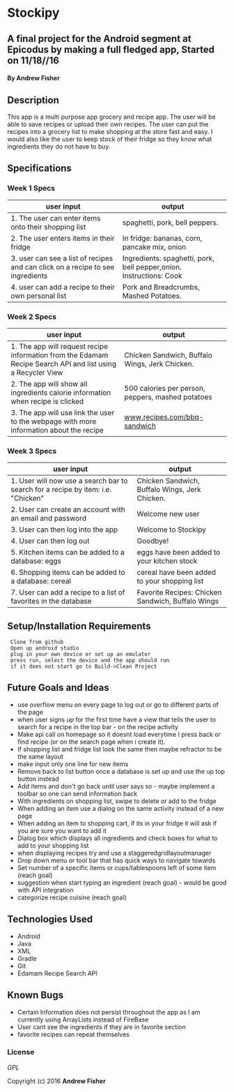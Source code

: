 # Stockipy

## A final project for the Android segment at Epicodus by making a full fledged app, Started on 11/18//16

#### By **Andrew Fisher**

## Description
This app is a multi purpose app grocery and recipe app. The user will be able to save recipes or upload their own recipes. The user can put the recipes into a grocery list to make shopping at the store fast and easy. I would also like the user to keep stock of their fridge so they know what ingredients they do not have to buy.

## Specifications



### Week 1 Specs



|user input                | output
|------------------------- | -------------
|1. The user can enter items onto their shopping list| spaghetti, pork, bell peppers.
|2. The user enters items in their fridge| In fridge: bananas, corn, pancake mix, onion
|3. user can see a list of recipes and can click on a recipe to see ingredients| Ingredients: spaghetti, pork, bell pepper,onion. Instructions: Cook
|4. user can add a recipe to their own personal list | Pork and Breadcrumbs, Mashed Potatoes.

### Week 2 Specs

|user input                | output
|------------------------- | -------------
|1. The app will request recipe information from the Edamam Recipe Search API and list using a Recycler View| Chicken Sandwich, Buffalo Wings, Jerk Chicken.
|2. The app will show all ingredients calorie information when recipe is clicked| 500 calories per person, peppers, mashed potatoes
|3. The app will use link the user to the webpage with more information about the recipe| www.recipes.com/bbq-sandwich

### Week 3 Specs

|user input                | output
|------------------------- | -------------
|1. User will now use a search bar to search for a recipe by item: i.e. "Chicken"| Chicken Sandwich, Buffalo Wings, Jerk Chicken.
|2. User can create an account with an email and password | Welcome new user
|3. User can then log into the app| Welcome to Stockipy
|4. User can then log out| Goodbye!
|5. Kitchen items can be added to a database: eggs | eggs have been added to your kitchen stock
|6. Shopping items can be added to a database: cereal | cereal have been added to your shopping list
|7. User can add a recipe to a list of favorites in the database | Favorite Recipes: Chicken Sandwich, Buffalo Wings


## Setup/Installation Requirements

```
 Clone from github
 Open up android studio
 plug in your own device or set up an emulator
 press run, select the device and the app should run
 if it does not start go to Build->Clean Project
```


## Future Goals and Ideas
* use overflow menu on every page to log out or go to different parts of the page
* when user signs up for the first time have a view that tells the user to search for a recipe in the top bar - on the recipe activity
* Make api call on homepage so it doesnt load everytime I press back or find recipe (or on the search page when i create it).
* If shopping list and fridge list look the same then maybe refractor to be the same layout
* make input only one line for new items
* Remove back to list button once a database is set up and use the up top button instead
* Add items and don't go back until user says so - maybe implement a toolbar so one can send information back
* With ingredients on shopping list, swipe to delete or add to the fridge
* When adding an item use a dialog on the same activity instead of a new page
* When adding an item to shopping cart, if its in your fridge it will ask if you are sure you want to add it
* Dialog box which displays all ingredients and check boxes for what to add to your shopping list
* when displaying recipes try and use a staggeredgridlayoutmanager
* Drop down menu or tool bar that has quick ways to navigate towards
* Set number of a specific items or cups/tablespoons left of some item (reach goal)
* suggestion when start typing an ingredient (reach goal) - would be good with API integration
* categorize recipe cuisine (reach goal)



## Technologies Used

* Android
* Java
* XML
* Gradle
* Git
* Edamam Recipe Search API


## Known Bugs
* Certain Information does not persist throughout the app as I am currently using ArrayLists instead of FireBase
* User cant see the ingredients if they are in favorite section
* favorite recipes can repeat themselves

### License

*GPL*

Copyright (c) 2016 **Andrew Fisher**
